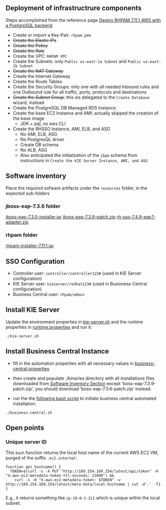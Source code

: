 ## Deployment of infrastructrure components
Steps accomplished from the reference page [Deploy RHPAM 7.11.1 AWS with a PostgreSQL backend][reference-procedure]
* Create or import a Key-Pair: `rhpam.pem`
* ~~Create the Elastic IPs~~
* ~~Create the Policy~~
* ~~Create the Role~~
* Create the VPC: `RHPAM VPC`
* Create the Subnets: only `Public us-east-1a Subnet` and `Public us-east-1b Subnet`
* ~~Create the NAT Gateway~~
* Create the Internet Gateway
* Create the Route Tables
* Create the Security Groups: only one with all needed Inbound rules and one Outbound rule for all traffic, ports, protocols and destinations
* ~~Create the Subnet Group~~: this ws delegated to the `Create Database` wizard, instead
* Create the PostgreSQL DB Managed RDS Instance
* Create the base EC2 Instance and AMI: actually skipped the creation of the base image
  * JDK + pql, no aws CLI
* Create the RHSSO Instance, AMI, ELB, and ASG
  * No AMI, ELB, ASG
  * No PostgresQL driver
  * Create DB schema
  * No ALB, ASG
  * Also anticipated the initialization of the `jbpm` schema from instructions in `Create the KIE Server Instance, AMI, and ASG`
  
## Software inventory
Place the required sofware artifacts under the `resources` folder, in the expected sub-folders
### jboss-eap-7.3.6 folder
[jboss-eap-7.3.0-installer.jar][jboss-eap-installer]
[jboss-eap-7.3.9-patch.zip][jboss-eap-patch]
[rh-sso-7.4.9-eap7-adapter.zip][sso-eap7-adapter]
### rhpam folder
[rhpam-installer-7.11.1.jar][rhpam-installer]

## SSO Configuration
* Controller user: `controller/controller123#` (used in KIE Server configuration)
* KIE Server user: `kieserver/redhat123#` (used in Busioness Central configuration)
* Business Central user: `rhpam/admin`

## Install KIE Server
Update the environment properties in [kie-server.sh](./kie-server.sh) and the runtime properties in [runtime.properties](./resources/kie-server/runtime.properties)
and run it:
```shell
./kie-server.sh
```

## Install Business Central Instance
* fill in the automation properties with all necessary values in  [business-central.properties](./business-central.properties) 

* then create and populate ./binaries directory with all installations files downloaded from [Software Inventory Section](https://github.com/RHEcosystemAppEng/rhpam-deployment/tree/main/eap/rhpam-on-aws-automation-postgresql#software-inventory)
except 'boss-eap-7.3.9-patch.zip', you should download 'boss-eap-7.3.6-patch.zip' instead. 

*  run the the [following bash script](https://github.com/RHEcosystemAppEng/rhpam-deployment/blob/main/eap/rhpam-on-aws-automation-postgresql/business-central.sh) to initiate business central automated installation:
```shell
./business-central.sh
```

## Open points
### Unique server ID
This `bash` function returns the local host name of the current AWS EC2 VM, purged of the suffix `.ec2.internal`:
```shell
function get_hostname() {
  TOKEN=$(curl -s -X PUT "http://169.254.169.254/latest/api/token" -H "X-aws-ec2-metadata-token-ttl-seconds: 21600") &&
    curl -s -H "X-aws-ec2-metadata-token: $TOKEN" -v http://169.254.169.254/latest/meta-data/local-hostname | cut -d'.' -f1
}
```
E.g., it returns something like `ip-10-0-1-211` which is unique within the local subnet.

<!-- links -->
[reference-procedure]: https://github.com/RHEcosystemAppEng/rhpam-deployment/tree/main/eap/rhpam-on-aws-with-managed-postgresql
[jboss-eap-installer]: https://access.redhat.com/jbossnetwork/restricted/listSoftware.html?downloadType=distributions&product=appplatform&version=7.3
[jboss-eap-patch]: https://access.redhat.com/jbossnetwork/restricted/listSoftware.html?product=appplatform&downloadType=patches&version=7.3
[sso-eap7-adapter]: https://access.redhat.com/jbossnetwork/restricted/listSoftware.html?product=core.service.rhsso&downloadType=patches&version=7.4
[rhpam-installer]: https://access.redhat.com/jbossnetwork/restricted/listSoftware.html?downloadType=distributions&product=rhpam&version=7.11.1
